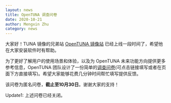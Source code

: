 ```yaml
---
layout: news
title: OpenTUNA 调查问卷
date: 2020-10-21
author: Mengxin Zhu
category: news
---
```


大家好！TUNA 镜像的兄弟站 [OpenTUNA 镜像站](https://opentuna.cn) 已经上线一段时间了，希望他在大家安装软件时有帮助。

为了更好了解用户的使用场景和体验，以及为 OpenTUNA 未来功能方向提供更多参考信息，OpenTUNA 团队设计了一份简单的[调查问卷](https://jinshuju.net/f/To1oEA?x_field_1=tuna)(可点击链接填写或者在页面下方直接填写)。希望大家能够花费几分钟时间帮忙填写提供反馈。

该问卷为匿名问卷，**截止至10月30日**。谢谢大家的支持！

Update1: 上述问卷已经关闭。

<!--<script src="https://jinshuju.net/f/To1oEA/embedded.js?inner_redirect=false&banner=show&background=white&height=2893"></script>-->
